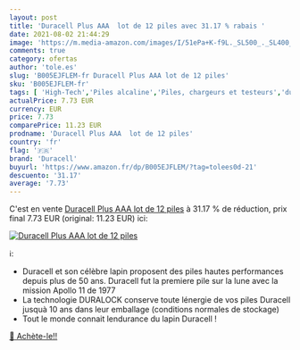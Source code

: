 ```yaml
---
layout: post
title: 'Duracell Plus AAA  lot de 12 piles avec 31.17 % rabais '
date: 2021-08-02 21:44:29
image: 'https://m.media-amazon.com/images/I/51ePa+K-f9L._SL500_._SL400_.jpg'
comments: true
category: ofertas
author: 'tole.es'
slug: 'B005EJFLEM-fr Duracell Plus AAA lot de 12 piles'
sku: 'B005EJFLEM-fr'
tags: [ 'High-Tech','Piles alcaline','Piles, chargeurs et testeurs','duracell', ]
actualPrice: 7.73 EUR
currency: EUR
price: 7.73
comparePrice: 11.23 EUR
prodname: 'Duracell Plus AAA  lot de 12 piles'
country: 'fr'
flag: '🇫🇷'
brand: 'Duracell'
buyurl: 'https://www.amazon.fr/dp/B005EJFLEM/?tag=tolees0d-21'
descuento: '31.17'
average: '7.73'
---
```


C'est en vente [Duracell Plus AAA  lot de 12 piles](https://www.amazon.fr/dp/B005EJFLEM/?tag=tolees0d-21)  à  31.17 % de réduction, prix final  7.73 EUR (original: 11.23 EUR) ici:

[![Duracell Plus AAA  lot de 12 piles](https://m.media-amazon.com/images/I/51ePa+K-f9L._SL500_._SL400_.jpg)](https://www.amazon.fr/dp/B005EJFLEM/?tag=tolees0d-21)

ℹ️:

- Duracell et son célèbre lapin proposent des piles hautes performances depuis plus de 50 ans. Duracell fut la premiere pile sur la lune avec la mission Apollo 11 de 1977
- La technologie DURALOCK conserve toute lénergie de vos piles Duracell jusquà 10 ans dans leur emballage (conditions normales de stockage)
- Tout le monde connait lendurance du lapin Duracell !

[🛒 Achète-le!!](https://www.amazon.fr/dp/B005EJFLEM/?tag=tolees0d-21)
